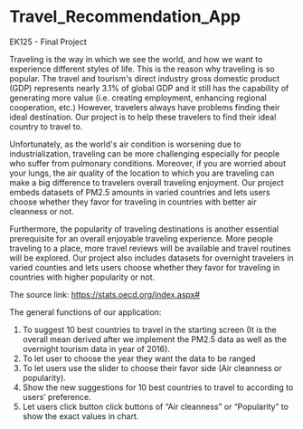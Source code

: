 # Travel_Recommendation_App

EK125 - Final Project

Traveling is the way in which we see the world, and how we want to experience different styles of life. This is the reason why traveling is so popular. The travel and tourism's direct industry gross domestic product (GDP) represents nearly 3.1% of global GDP and it still has the capability of generating more value (i.e. creating employment, enhancing regional cooperation, etc.) However, travelers always have problems finding their ideal destination. Our project is to help these travelers to find their ideal country to travel to. 

Unfortunately, as the world's air condition is worsening due to industrialization, traveling can be more challenging especially for people who suffer from pulmonary conditions. Moreover, if you are worried about your lungs, the air quality of the location to which you are traveling can make a big difference to travelers overall traveling enjoyment. Our project embeds datasets of PM2.5 amounts in varied countries and lets users choose whether they favor for traveling in countries with better air cleanness or not. 

Furthermore, the popularity of traveling destinations is another essential prerequisite for an overall enjoyable traveling experience. More people traveling to a place, more travel reviews will be available and travel routines will be explored. Our project also includes datasets for overnight travelers in varied counties and lets users choose whether they favor for traveling in countries with higher popularity or not.

The source link: 
https://stats.oecd.org/index.aspx#

The general functions of our application:
1. To suggest 10 best countries to travel in the starting screen (It is the overall mean derived after we implement the PM2.5 data as well as the overnight tourism data in year of 2016).
2. To let user to choose the year they want the data to be ranged 
3. To let users use the slider to choose their favor side (Air cleanness or popularity).
4. Show the new suggestions for 10 best countries to travel to according to users’ preference.
5. Let users click button click buttons of “Air cleanness” or “Popularity” to show the exact values in chart.


